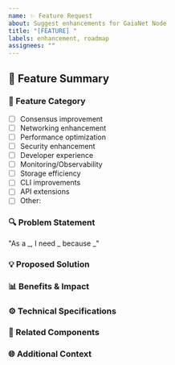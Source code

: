 ```yaml
---
name: ✨ Feature Request
about: Suggest enhancements for GaiaNet Node
title: "[FEATURE] "
labels: enhancement, roadmap
assignees: ""
---
```


## 🚀 Feature Summary

<!-- One-sentence description of your proposal -->

### 💎 Feature Category

- [ ] Consensus improvement
- [ ] Networking enhancement
- [ ] Performance optimization
- [ ] Security enhancement
- [ ] Developer experience
- [ ] Monitoring/Observability
- [ ] Storage efficiency
- [ ] CLI improvements
- [ ] API extensions
- [ ] Other:

### 🔍 Problem Statement

<!-- What limitation does this address? -->

"As a _, I need _ because \_"

### 💡 Proposed Solution

<!-- Technical approach or design -->

### 📊 Benefits & Impact

<!--
  - Performance metrics improvement
  - Security posture enhancement
  - Developer productivity gains
  - Operational simplicity
-->

### ⚙️ Technical Specifications

<!--
  - Protocol changes required
  - API modifications
  - Configuration updates
-->

### 🔗 Related Components

<!-- Affected modules/packages -->

### 🌐 Additional Context

<!--
  - Reference implementations
  - Research papers
  - Competing solutions
  - Priority suggestion (Low/Medium/High/Critical)
-->
